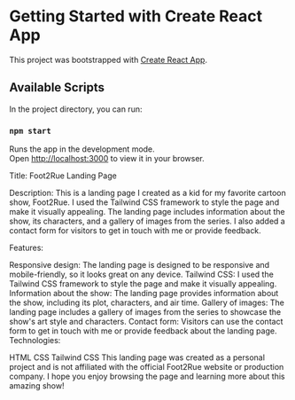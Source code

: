 # Getting Started with Create React App

This project was bootstrapped with [Create React App](https://github.com/facebook/create-react-app).

## Available Scripts

In the project directory, you can run:

### `npm start`

Runs the app in the development mode.\
Open [http://localhost:3000](http://localhost:3000) to view it in your browser.


Title: Foot2Rue Landing Page

Description: This is a landing page I created as a kid for my favorite cartoon show, Foot2Rue. I used the Tailwind CSS framework to style the page and make it visually appealing. The landing page includes information about the show, its characters, and a gallery of images from the series. I also added a contact form for visitors to get in touch with me or provide feedback.

Features:

Responsive design: The landing page is designed to be responsive and mobile-friendly, so it looks great on any device.
Tailwind CSS: I used the Tailwind CSS framework to style the page and make it visually appealing.
Information about the show: The landing page provides information about the show, including its plot, characters, and air time.
Gallery of images: The landing page includes a gallery of images from the series to showcase the show's art style and characters.
Contact form: Visitors can use the contact form to get in touch with me or provide feedback about the landing page.
Technologies:

HTML
CSS
Tailwind CSS
This landing page was created as a personal project and is not affiliated with the official Foot2Rue website or production company. I hope you enjoy browsing the page and learning more about this amazing show!




